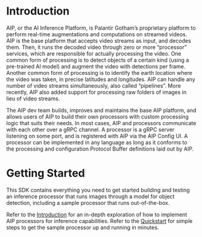 # Introduction
AIP, or the AI Inference Platform, is Palantir Gotham’s proprietary platform to perform real-time augmentations and computations on streamed videos. AIP is the base platform that accepts video streams as input, and decodes them. Then, it runs the decoded video through zero or more “processor” services, which are responsible for actually processing the video. One common form of processing is to detect objects of a certain kind (using a pre-trained AI model) and augment the video with detections per frame. Another common form of processing is to identify the earth location where the video was taken, in precise latitudes and longitudes. AIP can handle any number of video streams simultaneously, also called “pipelines”. More recently, AIP also added support for processing raw folders of images in lieu of video streams.

The AIP dev team builds, improves and maintains the base AIP platform, and allows users of AIP to build their own processors with custom processing logic that suits their needs. In most cases, AIP and processors communicate with each other over a gRPC channel. A processor is a gRPC server listening on some port, and is registered with AIP via the AIP Config UI. A processor can be implemented in any language as long as it conforms to the processing and configuration Protocol Buffer definitions laid out by AIP.

# Getting Started
This SDK contains everything you need to get started building and testing an inference processor that runs images through a model for object detection, including a sample processor that runs out-of-the-box.

Refer to the [Introduction](https://pages.github.palantir.build/video/aip-sdk/introduction) for an in-depth exploration of how to implement AIP processors for inference capabilities.
Refer to the [Quickstart](https://pages.github.palantir.build/video/aip-sdk/quickstart) for simple steps to get the sample processor up and running in minutes.
